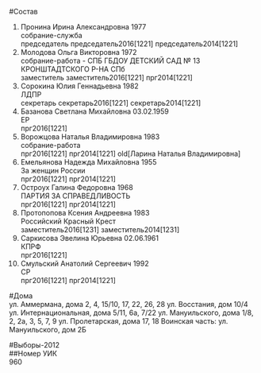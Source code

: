 #Состав  
1. Пронина Ирина Александровна 1977  
    собрание-служба  
    председатель председатель2016[1221] председатель2014[1221]  
2. Молодова Ольга Викторовна 1972  
    собрание-работа - СПБ ГБДОУ ДЕТСКИЙ САД № 13 КРОНШТАДТСКОГО Р-НА СПб  
    заместитель заместитель2016[1221] прг2014[1221]  
3. Сорокина Юлия Геннадьевна 1982  
    ЛДПР  
    секретарь секретарь2016[1221] секретарь2014[1221]  
4. Базанова Светлана Михайловна 03.02.1959  
    ЕР  
    прг2016[1221]  
5. Ворожцова Наталья Владимировна 1983  
    собрание-работа  
    прг2016[1221] прг2014[1221] old[Ларина Наталья Владимировна]  
6. Емельянова Надежда Михайловна 1955  
    За женщин России  
    прг2016[1221] прг2014[1221]  
7. Остроух Галина Федоровна 1968  
    ПАРТИЯ ЗА СПРАВЕДЛИВОСТЬ  
    прг2016[1221] прг2014[1221]  
8. Протопопова Ксения Андреевна 1983  
    Российский Красный Крест  
    заместитель2016[1231] заместитель2014[1231]  
9. Саркисова Эвелина Юрьевна 02.06.1961  
    КПРФ  
    прг2016[1221]  
10. Смульский Анатолий Сергеевич 1992  
    СР  
    прг2016[1221] прг2014[1221]  
  
#Дома  
ул. Аммермана, дома 2, 4, 15/10, 17, 22, 26, 28 ул. Восстания, дом 10/4 ул. Интернациональная, дома 5/11, 6а, 7/22 ул. Мануильского, дома 1/8, 2, 2а, 3, 5, 7, 9 ул. Пролетарская, дома 17, 18 Воинская часть: ул. Мануильского, дом 2Б  
  
#Выборы-2012  
##Номер УИК  
960  
